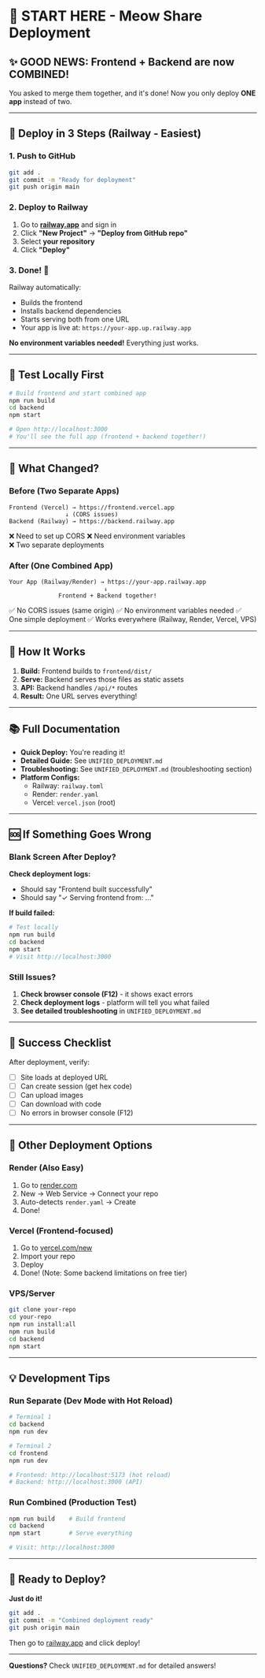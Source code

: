 # 🚀 START HERE - Meow Share Deployment

## ✨ **GOOD NEWS: Frontend + Backend are now COMBINED!**

You asked to merge them together, and it's done! Now you only deploy **ONE app** instead of two.

---

## 🎯 Deploy in 3 Steps (Railway - Easiest)

### 1. Push to GitHub
```bash
git add .
git commit -m "Ready for deployment"
git push origin main
```

### 2. Deploy to Railway
1. Go to **[railway.app](https://railway.app)** and sign in
2. Click **"New Project"** → **"Deploy from GitHub repo"**
3. Select **your repository**
4. Click **"Deploy"**

### 3. Done! 🎉
Railway automatically:
- Builds the frontend
- Installs backend dependencies
- Starts serving both from one URL
- Your app is live at: `https://your-app.up.railway.app`

**No environment variables needed!** Everything just works.

---

## 🧪 Test Locally First

```bash
# Build frontend and start combined app
npm run build
cd backend
npm start

# Open http://localhost:3000
# You'll see the full app (frontend + backend together!)
```

---

## 📖 What Changed?

### Before (Two Separate Apps)
```
Frontend (Vercel) → https://frontend.vercel.app
                ↓ (CORS issues)
Backend (Railway) → https://backend.railway.app
```
❌ Need to set up CORS
❌ Need environment variables  
❌ Two separate deployments

### After (One Combined App)
```
Your App (Railway/Render) → https://your-app.railway.app
                           ↓
              Frontend + Backend together!
```
✅ No CORS issues (same origin)
✅ No environment variables needed
✅ One simple deployment
✅ Works everywhere (Railway, Render, Vercel, VPS)

---

## 🔧 How It Works

1. **Build:** Frontend builds to `frontend/dist/`
2. **Serve:** Backend serves those files as static assets
3. **API:** Backend handles `/api/*` routes
4. **Result:** One URL serves everything!

---

## 📚 Full Documentation

- **Quick Deploy:** You're reading it!
- **Detailed Guide:** See `UNIFIED_DEPLOYMENT.md`
- **Troubleshooting:** See `UNIFIED_DEPLOYMENT.md` (troubleshooting section)
- **Platform Configs:**
  - Railway: `railway.toml`
  - Render: `render.yaml`
  - Vercel: `vercel.json` (root)

---

## 🆘 If Something Goes Wrong

### Blank Screen After Deploy?

**Check deployment logs:**
- Should say "Frontend built successfully"
- Should say "✓ Serving frontend from: ..."

**If build failed:**
```bash
# Test locally
npm run build
cd backend
npm start
# Visit http://localhost:3000
```

### Still Issues?

1. **Check browser console (F12)** - it shows exact errors
2. **Check deployment logs** - platform will tell you what failed
3. **See detailed troubleshooting** in `UNIFIED_DEPLOYMENT.md`

---

## 🎉 Success Checklist

After deployment, verify:
- [ ] Site loads at deployed URL
- [ ] Can create session (get hex code)
- [ ] Can upload images
- [ ] Can download with code
- [ ] No errors in browser console (F12)

---

## 🚀 Other Deployment Options

### Render (Also Easy)
1. Go to [render.com](https://render.com)
2. New → Web Service → Connect your repo
3. Auto-detects `render.yaml` → Create
4. Done!

### Vercel (Frontend-focused)
1. Go to [vercel.com/new](https://vercel.com/new)
2. Import your repo
3. Deploy
4. Done! (Note: Some backend limitations on free tier)

### VPS/Server
```bash
git clone your-repo
cd your-repo
npm run install:all
npm run build
cd backend
npm start
```

---

## 💡 Development Tips

### Run Separate (Dev Mode with Hot Reload)
```bash
# Terminal 1
cd backend
npm run dev

# Terminal 2  
cd frontend
npm run dev

# Frontend: http://localhost:5173 (hot reload)
# Backend: http://localhost:3000 (API)
```

### Run Combined (Production Test)
```bash
npm run build    # Build frontend
cd backend
npm start        # Serve everything

# Visit: http://localhost:3000
```

---

## 🎯 Ready to Deploy?

**Just do it!**
```bash
git add .
git commit -m "Combined deployment ready"
git push origin main
```

Then go to [railway.app](https://railway.app) and click deploy!

---

**Questions?** Check `UNIFIED_DEPLOYMENT.md` for detailed answers!
